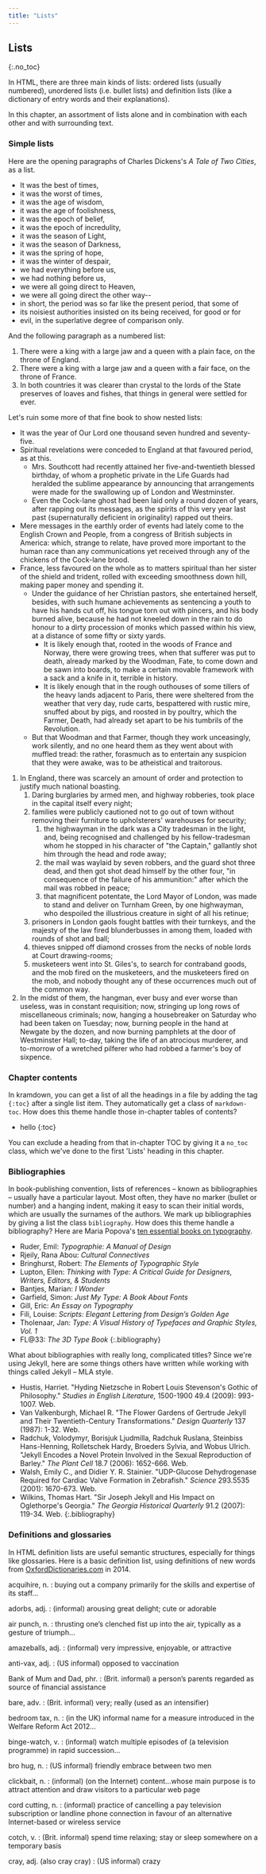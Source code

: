 ```yaml
---
title: "Lists"
---
```


## Lists
{:.no_toc}

In HTML, there are three main kinds of lists: ordered lists (usually numbered), unordered lists (i.e. bullet lists) and definition lists (like a dictionary of entry words and their explanations).

In this chapter, an assortment of lists alone and in combination with each other and with surrounding text. 

### Simple lists

Here are the opening paragraphs of Charles Dickens's *A Tale of Two Cities*, as a list.

-	It was the best of times,
-	it was the worst of times,
-	it was the age of wisdom,
-	it was the age of foolishness,
-	it was the epoch of belief,
-	it was the epoch of incredulity,
-	it was the season of Light,
-	it was the season of Darkness,
-	it was the spring of hope,
-	it was the winter of despair,
-	we had everything before us,
-	we had nothing before us,
-	we were all going direct to Heaven,
-	we were all going direct the other way--
-	in short, the period was so far like the present period, that some of
-	its noisiest authorities insisted on its being received, for good or for
-	evil, in the superlative degree of comparison only.

And the following paragraph as a numbered list:

1.	There were a king with a large jaw and a queen with a plain face, on the throne of England.
2.	There were a king with a large jaw and a queen with a fair face, on the throne of France. 
3.	In both countries it was clearer than crystal to the lords of the State preserves of loaves and fishes, that things in general were settled for ever.

Let's ruin some more of that fine book to show nested lists:

-	It was the year of Our Lord one thousand seven hundred and seventy-five.
-	Spiritual revelations were conceded to England at that favoured period, as at this.
	-	Mrs. Southcott had recently attained her five-and-twentieth blessed birthday, of whom a prophetic private in the Life Guards had heralded the sublime appearance by announcing that arrangements were made for the swallowing up of London and Westminster.
	-	Even the Cock-lane ghost had been laid only a round dozen of years, after rapping out its messages, as the spirits of this very year last past (supernaturally deficient in originality) rapped out theirs.
-	Mere messages in the earthly order of events had lately come to the English Crown and People, from a congress of British subjects in America: which, strange to relate, have proved more important to the human race than any communications yet received through any of the chickens of the Cock-lane brood.
-	France, less favoured on the whole as to matters spiritual than her sister of the shield and trident, rolled with exceeding smoothness down hill, making paper money and spending it.
	-	Under the guidance of her Christian pastors, she entertained herself, besides, with such humane achievements as sentencing a youth to have his hands cut off, his tongue torn out with pincers, and his body burned alive, because he had not kneeled down in the rain to do honour to a dirty procession of monks which passed within his view, at a distance of some fifty or sixty yards.
		-	It is likely enough that, rooted in the woods of France and Norway, there were growing trees, when that sufferer was put to death, already marked by the Woodman, Fate, to come down and be sawn into boards, to make a certain movable framework with a sack and a knife in it, terrible in history.
		-	It is likely enough that in the rough outhouses of some tillers of the heavy lands adjacent to Paris, there were sheltered from the weather that very day, rude carts, bespattered with rustic mire, snuffed about by pigs, and roosted in by poultry, which the Farmer, Death, had already set apart to be his tumbrils of the Revolution.
	-	But that Woodman and that Farmer, though they work unceasingly, work silently, and no one heard them as they went about with muffled tread: the rather, forasmuch as to entertain any suspicion that they were awake, was to be atheistical and traitorous.

1.	In England, there was scarcely an amount of order and protection to justify much national boasting.
	1.	Daring burglaries by armed men, and highway robberies, took place in the capital itself every night;
	2.	families were publicly cautioned not to go out of town without removing their furniture to upholsterers' warehouses for security;
		1.	the highwayman in the dark was a City tradesman in the light, and, being recognised and challenged by his fellow-tradesman whom he stopped in his character of "the Captain," gallantly shot him through the head and rode away;
		2.	the mail was waylaid by seven robbers, and the guard shot three dead, and then got shot dead himself by the other four, "in consequence of the failure of his ammunition:" after which the mail was robbed in peace;
		3.	that magnificent potentate, the Lord Mayor of London, was made to stand and deliver on Turnham Green, by one highwayman, who despoiled the illustrious creature in sight of all his retinue;
	3.	prisoners in London gaols fought battles with their turnkeys, and the majesty of the law fired blunderbusses in among them, loaded with rounds of shot and ball;
	4.	thieves snipped off diamond crosses from the necks of noble lords at Court drawing-rooms; 
	5.	musketeers went into St. Giles's, to search for contraband goods, and the mob fired on the musketeers, and the musketeers fired on the mob, and nobody thought any of these occurrences much out of the common way.
2.	In the midst of them, the hangman, ever busy and ever worse than useless, was in constant requisition; now, stringing up long rows of miscellaneous criminals; now, hanging a housebreaker on Saturday who had been taken on Tuesday; now, burning people in the hand at Newgate by the dozen, and now burning pamphlets at the door of Westminster Hall; to-day, taking the life of an atrocious murderer, and to-morrow of a wretched pilferer who had robbed a farmer's boy of sixpence.

### Chapter contents

In kramdown, you can get a list of all the headings in a file by adding the tag `{:toc}` after a single list item. They automatically get a class of `markdown-toc`. How does this theme handle those in-chapter tables of contents?

-	hello
{:toc}

You can exclude a heading from that in-chapter TOC by giving it a `no_toc` class, which we've done to the first 'Lists' heading in this chapter.

### Bibliographies

In book-publishing convention, lists of references – known as bibliographies – usually have a particular layout. Most often, they have no marker (bullet or number) and a hanging indent, making it easy to scan their initial words, which are usually the surnames of the authors. We mark up bibliographies by giving a list the class `bibliography`. How does this theme handle a bibliography? Here are Maria Popova's [ten essential books on typography](https://www.brainpickings.org/2011/08/01/10-essential-books-on-typography/).

-	Ruder, Emil: *Typographie: A Manual of Design*
-	Rjeily, Rana Abou: *Cultural Connectives*
-	Bringhurst, Robert: *The Elements of Typographic Style*
-	Lupton, Ellen: *Thinking with Type: A Critical Guide for Designers, Writers, Editors, & Students*
-	Bantjes, Marian: *I Wonder*
-	Garfield, Simon: *Just My Type: A Book About Fonts*
-	Gill, Eric: *An Essay on Typography*
-	Fili, Louise: *Scripts: Elegant Lettering from Design’s Golden Age*
-	Tholenaar, Jan: *Type: A Visual History of Typefaces and Graphic Styles, Vol. 1*
-	FL@33: *The 3D Type Book*
{:.bibliography}

What about bibliographies with really long, complicated titles? Since we're using Jekyll, here are some things others have written while working with things called Jekyll – MLA style.

-	Hustis, Harriet. "Hyding Nietzsche in Robert Louis Stevenson's Gothic of Philosophy." *Studies in English Literature,* 1500-1900 49.4 (2009): 993-1007. Web.
-	Van Valkenburgh, Michael R. "The Flower Gardens of Gertrude Jekyll and Their Twentieth-Century Transformations." *Design Quarterly* 137 (1987): 1-32. Web.
-	Radchuk, Volodymyr, Borisjuk Ljudmilla, Radchuk Ruslana, Steinbiss Hans-Henning, Rolletschek Hardy, Broeders Sylvia, and Wobus Ulrich. "Jekyll Encodes a Novel Protein Involved in the Sexual Reproduction of Barley." *The Plant Cell* 18.7 (2006): 1652-666. Web.
-	Walsh, Emily C., and Didier Y. R. Stainier. "UDP-Glucose Dehydrogenase Required for Cardiac Valve Formation in Zebrafish." *Science* 293.5535 (2001): 1670-673. Web.
-	Wilkins, Thomas Hart. "Sir Joseph Jekyll and His Impact on Oglethorpe's Georgia." *The Georgia Historical Quarterly* 91.2 (2007): 119-34. Web.
{:.bibliography}

### Definitions and glossaries

In HTML definition lists are useful semantic structures, especially for things like glossaries. Here is a basic definition list, using definitions of new words from [OxfordDictionaries.com](http://blog.oxforddictionaries.com/press-releases/new-words-added-oxforddictionaries-com-august-2014/) in 2014.

acquihire, n.
: buying out a company primarily for the skills and expertise of its staff…

adorbs, adj.
: (informal) arousing great delight; cute or adorable

air punch, n.
: thrusting one’s clenched fist up into the air, typically as a gesture of triumph…

amazeballs, adj.
: (informal) very impressive, enjoyable, or attractive

anti-vax, adj.
: (US informal) opposed to vaccination

Bank of Mum and Dad, phr.
: (Brit. informal) a person’s parents regarded as source of financial assistance

bare, adv.
: (Brit. informal) very; really (used as an intensifier)

bedroom tax, n.
: (in  the UK) informal name for a measure introduced in the Welfare Reform Act 2012…

binge-watch, v.
: (informal) watch multiple episodes of (a television programme) in rapid succession…

bro hug, n.
: (US informal) friendly embrace between two men

clickbait, n.
: (informal) (on the Internet) content…whose main purpose is to attract attention and draw visitors to a particular web page

cord cutting, n.
: (informal) practice of cancelling a pay television subscription or landline phone connection in favour of an alternative Internet-based or wireless service

cotch, v.
: (Brit. informal) spend time relaxing; stay or sleep somewhere on a temporary basis

cray, adj. (also cray cray)
: (US informal) crazy
